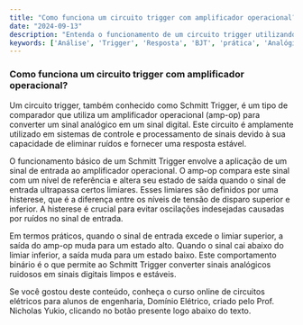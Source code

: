 ```yaml
---
title: "Como funciona um circuito trigger com amplificador operacional?"
date: "2024-09-13"
description: "Entenda o funcionamento de um circuito trigger utilizando amplificadores operacionais em circuitos analógicos."
keywords: ['Análise', 'Trigger', 'Resposta', 'BJT', 'prática', 'Analógico', 'amp-op']
---
```


### Como funciona um circuito trigger com amplificador operacional?

Um circuito trigger, também conhecido como Schmitt Trigger, é um tipo de comparador que utiliza um amplificador operacional (amp-op) para converter um sinal analógico em um sinal digital. Este circuito é amplamente utilizado em sistemas de controle e processamento de sinais devido à sua capacidade de eliminar ruídos e fornecer uma resposta estável.

O funcionamento básico de um Schmitt Trigger envolve a aplicação de um sinal de entrada ao amplificador operacional. O amp-op compara este sinal com um nível de referência e altera seu estado de saída quando o sinal de entrada ultrapassa certos limiares. Esses limiares são definidos por uma histerese, que é a diferença entre os níveis de tensão de disparo superior e inferior. A histerese é crucial para evitar oscilações indesejadas causadas por ruídos no sinal de entrada.

Em termos práticos, quando o sinal de entrada excede o limiar superior, a saída do amp-op muda para um estado alto. Quando o sinal cai abaixo do limiar inferior, a saída muda para um estado baixo. Este comportamento binário é o que permite ao Schmitt Trigger converter sinais analógicos ruidosos em sinais digitais limpos e estáveis.

Se você gostou deste conteúdo, conheça o curso online de circuitos elétricos para alunos de engenharia, Domínio Elétrico, criado pelo Prof. Nicholas Yukio, clicando no botão presente logo abaixo do texto.